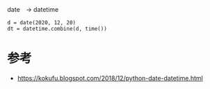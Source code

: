date　→ datetime
```
d = date(2020, 12, 20)
dt = datetime.combine(d, time())
```

# 参考
- https://kokufu.blogspot.com/2018/12/python-date-datetime.html
